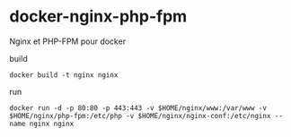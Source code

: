 # docker-nginx-php-fpm
Nginx et PHP-FPM pour docker

build

```
docker build -t nginx nginx
```

run

```
docker run -d -p 80:80 -p 443:443 -v $HOME/nginx/www:/var/www -v $HOME/nginx/php-fpm:/etc/php -v $HOME/nginx/nginx-conf:/etc/nginx --name nginx nginx
```
